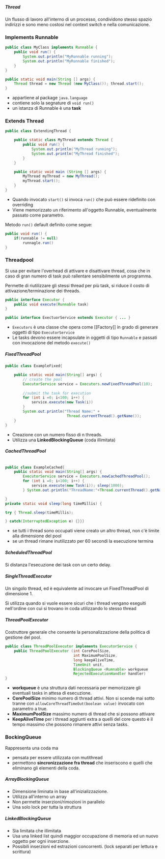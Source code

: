 ##### Thread
Un flusso di lavoro all'interno di un processo, condividono stesso spazio indirizzi e sono meno costosi nel context switch e nella comunicazione.

### Implements Runnable
```java
public class MyClass implements Runnable { 
	public void run() {
		System.out.println("MyRunnable running");
		System.out.println("MyRunnable finished"); 
	}
}

public static void main(String [] args) {  
	Thread thread = new Thread (new MyClass()); thread.start();  
}

```
- appartiene al package ```java.language```
- contiene solo la segnature di ```void run()``` 
- un istanza di Runnable è una **task**

### Extends Thread
```java
public class ExtendingThread {

	public static class MyThread extends Thread { 
		public void run() {
			System.out.println("MyThread running");
			System.out.println("MyThread finished"); 
		}
	}

	public static void main (String [] args) {
		MyThread myThread = new MyThread(); 
		myThread.start();
	}
}
```
- Quando invocato ```start()``` si invoca ```run()``` che può essere ridefinito con overriding
- Viene memorizzato un riferimento all'oggetto Runnable, eventualmente passato come parametro.

Metodo ```run()``` default definito come segue:
```java
public void run() {
	if(runnable != null) 
		runnagle.run()
}
```

### Threadpool
Si usa per evitare l'overhead di attivare e disattivare thread, cosa che in caso di gran numero di task può rallentare sensibilmente un programma.

Permette di riutilizzare gli stessi thread per più task, si riduce il costo di attivazione/terminazione dei threads.

```java
public interface Executor {
	public void execute(Runnable task) 
}

public interface ExectuorService extends Executor { ... }
```
- ```Executors``` è una classe che opera come [[Factory]] in grado di generare oggetti di tipo ```ExecutorService``` 
- Le tasks devono essere incapsulate in oggetti di tipo ```Runnable``` e passati con invocazione del metodo ```execute()```
##### FixedThreadPool
```java
public class ExampleFixed{

	public static void main(String[] args) {  
		// create the pool  
		ExecutorService service = Executors.newFixedThreadPool(10);
		
		//submit the task for execution  
		for (int i =0; i<100; i++) {
			service.execute(new Task(i)) 
		}
		System.out.println("Thread Name:" + 
							Thread.currentThread().getName()); 
	}
}
```
- Creazione con un numero fisso di n threads.
- Utilizza una **LinkedBlockingQueue** (coda illimitata)

##### CachedThreadPool
```java

public class ExampleCached{
	public static void main(String[] args) {  
		ExecutorService service = Executors.newCachedThreadPool(); 
		for (int i =0; i<100; i++) {
			service.execute(new Task(i)); sleep(1000); 
		} System.out.println("ThreadName:"+Thread.currentThread().getName());

}  
private static void sleep(long timeMillis) {

try { Thread.sleep(timeMillis);

} catch(InterruptedException e) {}}}
```
- se tutti i thread sono occupati viene creato un altro thread, non c'è limite alla dimensione del pool
- se un thread rimane inutilizzato per 60 secondi la esecuzione termina

##### ScheduledThreadPool
Si distanza l'esecuzione dei task con un certo delay.

##### SingleThreadExecutor
Un singolo thread, ed è equivalente ad invocare un FixedThreadPool di dimensione 1. 

Si utilizza quando si vuole essere sicuri che i thread vengano eseguiti nell'ordine con cui si trovano in coda utilizzando lo stesso thread

##### ThreadPoolExecutor
Costruttore generale che consente la personalizzazione della politica di gestione del pool.
```java
public class ThreadPoolExecutor implements ExecutorService {
	public ThreadPoolExecutor (int CorePoolSize,
							   int MaximumPoolSize,  
							   long keepAliveTime,  
							   TimeUnit unit,  
							   BlockingQueue <Runnable> workqueue
							   RejectedExecutionHandler handler)
}
```
- **workqueue** è una struttura dati necessaria per memorizzare gli eventuali tasks in attesa di esecuzione.
- **CorePoolSize** minimo numero di thread attivi. Non si scende mai sotto tranne con ```allowCoreThreadTimeOut(boolean value)``` invocato con parametro a true.
- **MaximumPoolSize** massimo numero di thread che si possono attivare
- **KeepAliveTime** per i thread aggiunti extra a quelli del core questo è il tempo massimo che possono rimanere attivi senza tasks.

### BockingQueue
Rappresenta una coda ma
- pensata per essere utilizzata con mutithread
- permettono **sincronizzazione fra thread** che inseriscono e quelli che eliminano gli elementi della coda.

##### ArrayBlockingQueue
- Dimensione liminata in base all'inizializzazione.
- Utilizza all'interno un array
- Non permette inserzioni/rimozioni in parallelo
- Una solo lock per tutta la struttura

##### LinkedBlockingQueue
- Sia limitata che illimitata
- Usa una linked list quindi maggior occupazione di memoria ed un nuovo oggetto per ogni inserzione.
- Possibili inserzioni ed estrazioni concorrenti. (lock separati per lettura e scrittura)